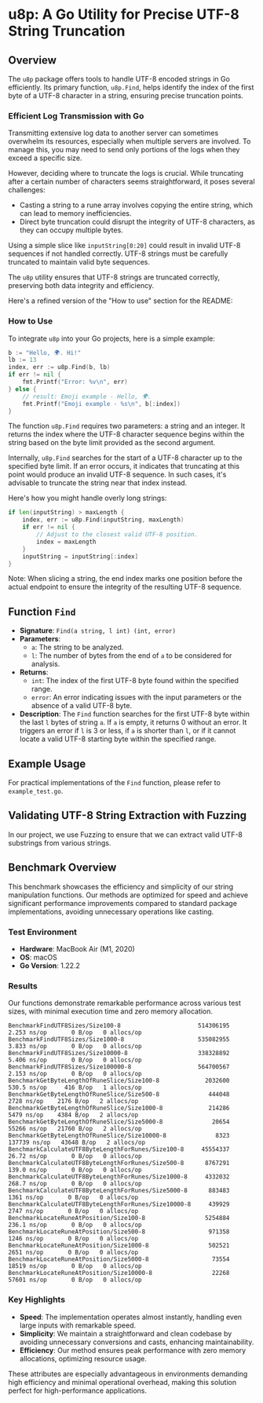 # u8p: A Go Utility for Precise UTF-8 String Truncation

## Overview

The `u8p` package offers tools to handle UTF-8 encoded strings in Go efficiently. Its primary function, `u8p.Find`, helps identify the index of the first byte of a UTF-8 character in a string, ensuring precise truncation points.

### Efficient Log Transmission with Go

Transmitting extensive log data to another server can sometimes overwhelm its resources, especially when multiple servers are involved. To manage this, you may need to send only portions of the logs when they exceed a specific size.

However, deciding where to truncate the logs is crucial. While truncating after a certain number of characters seems straightforward, it poses several challenges:

- Casting a string to a rune array involves copying the entire string, which can lead to memory inefficiencies.
- Direct byte truncation could disrupt the integrity of UTF-8 characters, as they can occupy multiple bytes.

Using a simple slice like `inputString[0:20]` could result in invalid UTF-8 sequences if not handled correctly. UTF-8 strings must be carefully truncated to maintain valid byte sequences.

The `u8p` utility ensures that UTF-8 strings are truncated correctly, preserving both data integrity and efficiency.

Here's a refined version of the "How to use" section for the README:

### How to Use

To integrate `u8p` into your Go projects, here is a simple example:

```go
b := "Hello, 🌍. Hi!"
lb := 13
index, err := u8p.Find(b, lb)
if err != nil {
	fmt.Printf("Error: %v\n", err)
} else {
	// result: Emoji example - Hello, 🌍.
	fmt.Printf("Emoji example - %s\n", b[:index])
}
```

The function `u8p.Find` requires two parameters: a string and an integer. It returns the index where the UTF-8 character sequence begins within the string based on the byte limit provided as the second argument.

Internally, `u8p.Find` searches for the start of a UTF-8 character up to the specified byte limit. If an error occurs, it indicates that truncating at this point would produce an invalid UTF-8 sequence. In such cases, it's advisable to truncate the string near that index instead.

Here's how you might handle overly long strings:

```go
if len(inputString) > maxLength {
	index, err := u8p.Find(inputString, maxLength)
	if err != nil {
		// Adjust to the closest valid UTF-8 position.
		index = maxLength
	}
	inputString = inputString[:index]
}
```

Note: When slicing a string, the end index marks one position before the actual endpoint to ensure the integrity of the resulting UTF-8 sequence.

## Function `Find`

- **Signature**: `Find(a string, l int) (int, error)`
- **Parameters**:
  - `a`: The string to be analyzed.
  - `l`: The number of bytes from the end of `a` to be considered for analysis.
- **Returns**:
  - `int`: The index of the first UTF-8 byte found within the specified range.
  - `error`: An error indicating issues with the input parameters or the absence of a valid UTF-8 byte.
- **Description**: The `Find` function searches for the first UTF-8 byte within the last `l` bytes of string `a`. If `a` is empty, it returns 0 without an error. It triggers an error if `l` is 3 or less, if `a` is shorter than `l`, or if it cannot locate a valid UTF-8 starting byte within the specified range.

## Example Usage

For practical implementations of the `Find` function, please refer to `example_test.go`.

## Validating UTF-8 String Extraction with Fuzzing

In our project, we use Fuzzing to ensure that we can extract valid UTF-8 substrings from various strings.

## Benchmark Overview

This benchmark showcases the efficiency and simplicity of our string manipulation functions. Our methods are optimized for speed and achieve significant performance improvements compared to standard package implementations, avoiding unnecessary operations like casting.

### Test Environment

- **Hardware**: MacBook Air (M1, 2020)
- **OS**: macOS
- **Go Version**: 1.22.2

### Results

Our functions demonstrate remarkable performance across various test sizes, with minimal execution time and zero memory allocation.

```
BenchmarkFindUTF8Sizes/Size100-8                      514306195    2.253 ns/op       0 B/op   0 allocs/op
BenchmarkFindUTF8Sizes/Size1000-8                     535082955    3.833 ns/op       0 B/op   0 allocs/op
BenchmarkFindUTF8Sizes/Size10000-8                    338328892    5.406 ns/op       0 B/op   0 allocs/op
BenchmarkFindUTF8Sizes/Size100000-8                   564700567    2.153 ns/op       0 B/op   0 allocs/op
BenchmarkGetByteLengthOfRuneSlice/Size100-8             2032600    530.5 ns/op     416 B/op   1 allocs/op
BenchmarkGetByteLengthOfRuneSlice/Size500-8              444048     2728 ns/op    2176 B/op   2 allocs/op
BenchmarkGetByteLengthOfRuneSlice/Size1000-8             214286     5479 ns/op    4384 B/op   2 allocs/op
BenchmarkGetByteLengthOfRuneSlice/Size5000-8              20654    55266 ns/op   21760 B/op   2 allocs/op
BenchmarkGetByteLengthOfRuneSlice/Size10000-8              8323   137739 ns/op   43648 B/op   2 allocs/op
BenchmarkCalculateUTF8ByteLengthForRunes/Size100-8     45554337    26.72 ns/op       0 B/op   0 allocs/op
BenchmarkCalculateUTF8ByteLengthForRunes/Size500-8      8767291    139.0 ns/op       0 B/op   0 allocs/op
BenchmarkCalculateUTF8ByteLengthForRunes/Size1000-8     4332032    268.7 ns/op       0 B/op   0 allocs/op
BenchmarkCalculateUTF8ByteLengthForRunes/Size5000-8      883483     1361 ns/op       0 B/op   0 allocs/op
BenchmarkCalculateUTF8ByteLengthForRunes/Size10000-8     439929     2747 ns/op       0 B/op   0 allocs/op
BenchmarkLocateRuneAtPosition/Size100-8                 5254884    236.1 ns/op       0 B/op   0 allocs/op
BenchmarkLocateRuneAtPosition/Size500-8                  971358     1246 ns/op       0 B/op   0 allocs/op
BenchmarkLocateRuneAtPosition/Size1000-8                 502521     2651 ns/op       0 B/op   0 allocs/op
BenchmarkLocateRuneAtPosition/Size5000-8                  73554    18519 ns/op       0 B/op   0 allocs/op
BenchmarkLocateRuneAtPosition/Size10000-8                 22268    57601 ns/op       0 B/op   0 allocs/op
```

### Key Highlights

- **Speed**: The implementation operates almost instantly, handling even large inputs with remarkable speed.
- **Simplicity**: We maintain a straightforward and clean codebase by avoiding unnecessary conversions and casts, enhancing maintainability.
- **Efficiency**: Our method ensures peak performance with zero memory allocations, optimizing resource usage.

These attributes are especially advantageous in environments demanding high efficiency and minimal operational overhead, making this solution perfect for high-performance applications.

